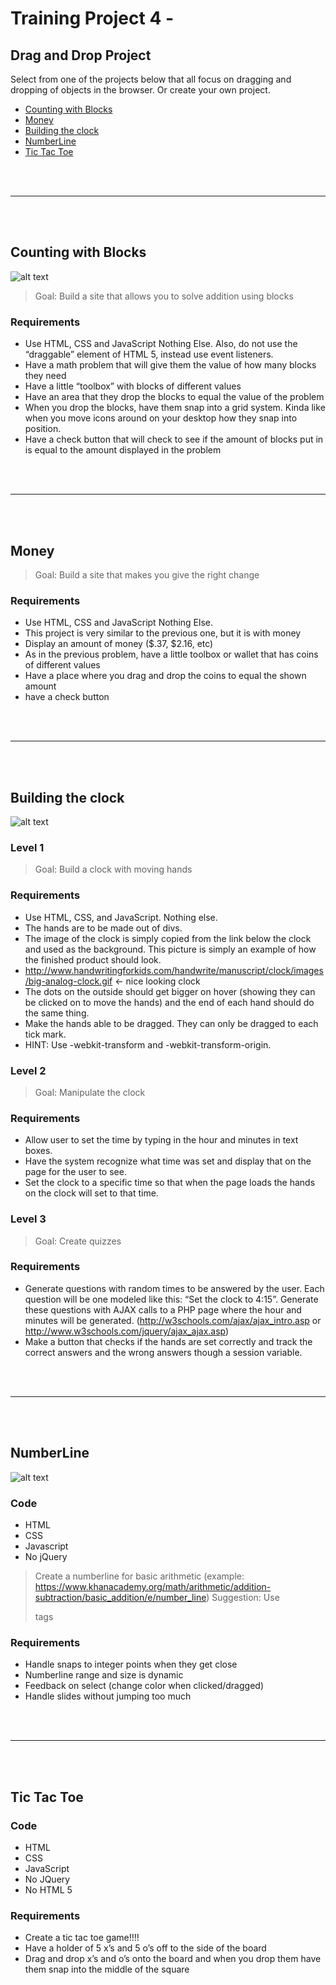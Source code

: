 # Training Project 4 -

## Drag and Drop Project

Select from one of the projects below that all focus on dragging and dropping of objects in the browser. Or create your own project.

- [Counting with Blocks](Counting_with_Blocks)
- [Money](Money)
- [Building the clock](Building_the_clock)
- [NumberLine](Numberline)
- [Tic Tac Toe](Tic_Tac_Toe)

<br>
<br>
<hr>
<br>
<br>

## Counting with Blocks

![alt text](./counting.png)

> Goal: Build a site that allows you to solve addition using blocks

### Requirements

- Use HTML, CSS and JavaScript Nothing Else. Also, do not use the “draggable” element of HTML 5, instead use event listeners.
- Have a math problem that will give them the value of how many blocks they need
- Have a little “toolbox” with blocks of different values
- Have an area that they drop the blocks to equal the value of the problem
- When you drop the blocks, have them snap into a grid system. Kinda like when you move icons around on your desktop how they snap into position.
- Have a check button that will check to see if the amount of blocks put in is equal to the amount displayed in the problem

<br>
<br>
<hr>
<br>
<br>

## Money

> Goal: Build a site that makes you give the right change

### Requirements

- Use HTML, CSS and JavaScript Nothing Else.
- This project is very similar to the previous one, but it is with money
- Display an amount of money ($.37, $2.16, etc)
- As in the previous problem, have a little toolbox or wallet that has coins of different values
- Have a place where you drag and drop the coins to equal the shown amount
- have a check button

<br>
<br>
<hr>
<br>
<br>

## Building the clock

![alt text](./clock.png)

### Level 1

> Goal: Build a clock with moving hands

### Requirements

- Use HTML, CSS, and JavaScript. Nothing else.
- The hands are to be made out of divs.
- The image of the clock is simply copied from the link below the clock and used as the background. This picture is simply an example of how the finished product should look.
- http://www.handwritingforkids.com/handwrite/manuscript/clock/images/big-analog-clock.gif ← nice looking clock
- The dots on the outside should get bigger on hover (showing they can be clicked on to move the hands) and the end of each hand should do the same thing.
- Make the hands able to be dragged. They can only be dragged to each tick mark.
- HINT: Use -webkit-transform and -webkit-transform-origin.

### Level 2

> Goal: Manipulate the clock

### Requirements

- Allow user to set the time by typing in the hour and minutes in text boxes.
- Have the system recognize what time was set and display that on the page for the user to see.
- Set the clock to a specific time so that when the page loads the hands on the clock will set to that time.

### Level 3

> Goal: Create quizzes

### Requirements

- Generate questions with random times to be answered by the user. Each question will be one modeled like this: “Set the clock to 4:15”. Generate these questions with AJAX calls to a PHP page where the hour and minutes will be generated. (http://w3schools.com/ajax/ajax_intro.asp or http://www.w3schools.com/jquery/ajax_ajax.asp)
- Make a button that checks if the hands are set correctly and track the correct answers and the wrong answers though a session variable.

<br>
<br>
<hr>
<br>
<br>

## NumberLine

![alt text](./numberline.png)

### Code

- HTML
- CSS
- Javascript
- No jQuery

> Create a numberline for basic arithmetic (example: https://www.khanacademy.org/math/arithmetic/addition-subtraction/basic_addition/e/number_line)
> Suggestion: Use <div> tags

### Requirements

- Handle snaps to integer points when they get close
- Numberline range and size is dynamic
- Feedback on select (change color when clicked/dragged)
- Handle slides without jumping too much

<br>
<br>
<hr>
<br>
<br>

## Tic Tac Toe

### Code

- HTML
- CSS
- JavaScript
- No JQuery
- No HTML 5

### Requirements

- Create a tic tac toe game!!!!
- Have a holder of 5 x’s and 5 o’s off to the side of the board
- Drag and drop x’s and o’s onto the board and when you drop them have them snap into the middle of the square
